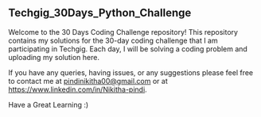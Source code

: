 ## Techgig_30Days_Python_Challenge

Welcome to the 30 Days Coding Challenge repository! This repository contains my solutions for the 30-day coding challenge that I am participating in Techgig. Each day, I will be solving a coding problem and uploading my solution here.

If you have any queries, having issues, or any suggestions please feel free to contact me at pindinikitha00@gmail.com or at https://www.linkedin.com/in/Nikitha-pindi.

Have a Great Learning :)        
    